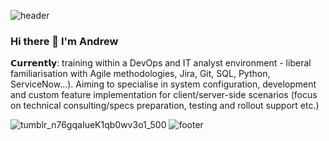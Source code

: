 ![header](https://capsule-render.vercel.app/api?type=wave&color=gradient&height=270&section=headerr&text=Andrew%20Rowe's%20GitHub&fontSize=25)
### Hi there 👋 I'm Andrew 

𝗖𝘂𝗿𝗿𝗲𝗻𝘁𝗹𝘆: training within a DevOps and IT analyst environment - liberal familiarisation with Agile methodologies, Jira, Git, SQL, Python, ServiceNow...). Aiming to specialise in system configuration, development and custom feature implementation for client/server-side scenarios (focus on technical consulting/specs preparation, testing and rollout support etc.)

![tumblr_n76gqaIueK1qb0wv3o1_500](https://user-images.githubusercontent.com/97597415/150516903-6d581242-2565-4213-8d8f-d1902d042828.gif)
![footer](https://capsule-render.vercel.app/api?type=wave&color=gradient&height=240&section=footer&text=@rowemeister83&fontSize=22.5)

